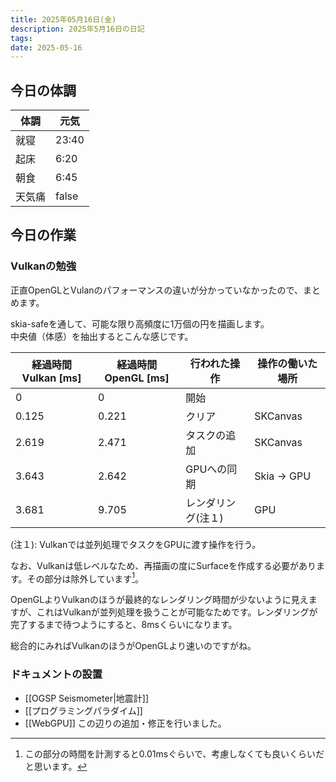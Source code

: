 ```yaml
---
title: 2025年05月16日(金)
description: 2025年5月16日の日記
tags: 
date: 2025-05-16
---
```


## 今日の体調

| 体調  | 元気    |
| --- | ----- |
| 就寝  | 23:40 |
| 起床  | 6:20  |
| 朝食  | 6:45  |
| 天気痛 | false |

## 今日の作業
### Vulkanの勉強
正直OpenGLとVulanのパフォーマンスの違いが分かっていなかったので、まとめます。

skia-safeを通して、可能な限り高頻度に1万個の円を描画します。  
中央値（体感）を抽出するとこんな感じです。

| 経過時間 Vulkan [ms] | 経過時間 OpenGL [ms] | 行われた操作     | 操作の働いた場所   |
| ---------------- | ---------------- | ---------- | ---------- |
| 0                | 0                | 開始         |            |
| 0.125            | 0.221            | クリア        | SKCanvas   |
| 2.619            | 2.471            | タスクの追加     | SKCanvas   |
| 3.643            | 2.642            | GPUへの同期    | Skia → GPU |
| 3.681            | 9.705            | レンダリング(注１) | GPU        |
(注１): Vulkanでは並列処理でタスクをGPUに渡す操作を行う。

なお、Vulkanは低レベルなため、再描画の度にSurfaceを作成する必要があります。その部分は除外しています[^1]。

OpenGLよりVulkanのほうが最終的なレンダリング時間が少ないように見えますが、これはVulkanが並列処理を扱うことが可能なためです。レンダリングが完了するまで待つようにすると、8msくらいになります。

総合的にみればVulkanのほうがOpenGLより速いのですがね。

### ドキュメントの設置
- [[OGSP Seismometer|地震計]]
- [[プログラミングパラダイム]]
- [[WebGPU]]
この辺りの追加・修正を行いました。


[^1]: この部分の時間を計測すると0.01msぐらいで、考慮しなくても良いくらいだと思います。
